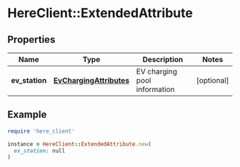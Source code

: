 # HereClient::ExtendedAttribute

## Properties

| Name | Type | Description | Notes |
| ---- | ---- | ----------- | ----- |
| **ev_station** | [**EvChargingAttributes**](EvChargingAttributes.md) | EV charging pool information | [optional] |

## Example

```ruby
require 'here_client'

instance = HereClient::ExtendedAttribute.new(
  ev_station: null
)
```

